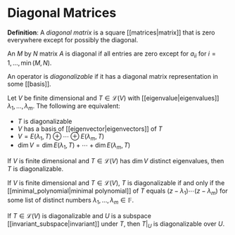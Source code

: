 # Diagonal Matrices
**Definition**: A *diagonal matrix* is a square [[matrices|matrix]] that is zero everywhere except for possibly the diagonal.

An $M$ by $N$ matrix $A$ is diagonal if all entries are zero except for $a_{ii}$ for $i = 1, \ldots, \min(M, N)$.

An operator is *diagonalizable* if it has a diagonal matrix representation in some [[basis]].

Let $V$ be finite dimensional and $T \in \mathcal{L}(V)$ with [[eigenvalue|eigenvalues]] $\lambda_1, \ldots, \lambda_m$. The following are equivalent:
- $T$ is diagonalizable
- $V$ has a basis of [[eigenvector|eigenvectors]] of $T$
- $V = E(\lambda_1, T) \oplus \cdots \oplus E(\lambda_m, T)$
- $\dim V = \dim E(\lambda_1, T) + \cdots + \dim E(\lambda_m, T)$

If $V$ is finite dimensional and $T \in \mathcal{L}(V)$ has $\dim V$ distinct eigenvalues, then $T$ is diagonalizable.

If $V$ is finite dimensional and $T \in \mathcal{L}(V)$, $T$ is diagonalizable if and only if the [[minimal_polynomial|minimal polynomial]] of $T$ equals $(z - \lambda_1) \cdots (z - \lambda_m)$ for some list of distinct numbers $\lambda_1, \ldots, \lambda_m \in \mathbb{F}$.

If $T \in \mathcal{L}(V)$ is diagonalizable and $U$ is a subspace [[invariant_subspace|invariant]] under $T$, then $T|_U$ is diagonalizable over $U$.